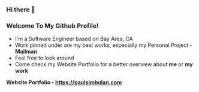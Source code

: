 ### Hi there 👋

### Welcome To My Github Profile!

 - I'm a Software Engineer based on Bay Area, CA
 - Work pinned under are my best works, especially my Personal Project - **Mailman**
 - Feel free to look around
 - Come check my Website Portfolio for a better overview about **me** or **my work**
 
 **Website Portfolio - https://paulsimbulan.com**
 
 

